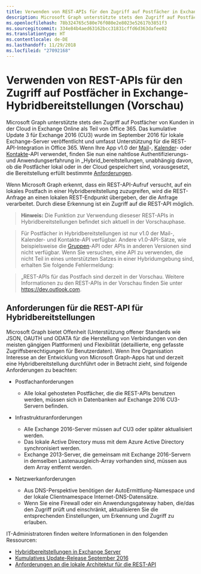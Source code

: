```yaml
---
title: Verwenden von REST-APIs für den Zugriff auf Postfächer in Exchange-Hybridbereitstellungen (Vorschau)
description: Microsoft Graph unterstützte stets den Zugriff auf Postfächer von Kunden in der Cloud in Exchange Online als Teil von Office 365.
ms.openlocfilehash: 78b324765c580e76f080e2e8023e52617b3851f3
ms.sourcegitcommit: 334e84b4aed63162bcc31831cffd6d363dafee02
ms.translationtype: HT
ms.contentlocale: de-DE
ms.lasthandoff: 11/29/2018
ms.locfileid: "27092168"
---
```

# <a name="use-rest-apis-to-access-mailboxes-in-exchange-hybrid-deployments-preview"></a>Verwenden von REST-APIs für den Zugriff auf Postfächer in Exchange-Hybridbereitstellungen (Vorschau)

Microsoft Graph unterstützte stets den Zugriff auf Postfächer von Kunden in der Cloud in Exchange Online als Teil von Office 365. Das kumulative Update 3 für Exchange 2016 (CU3) wurde im September 2016 für lokale Exchange-Server veröffentlicht und umfasst Unterstützung für die REST-API-Integration in Office 365. Wenn Ihre App v1.0 der [Mail](/graph/api/resources/message?view=graph-rest-1.0)-, [Kalender](/graph/api/resources/calendar?view=graph-rest-1.0)- oder [Kontakte](/graph/api/resources/contact?view=graph-rest-1.0)-API verwendet, finden Sie nun eine nahtlose Authentifizierungs- und Anwendungserfahrung in _Hybrid_bereitstellungen, unabhängig davon, ob die Postfächer lokal oder in der Cloud gespeichert sind, vorausgesetzt, die Bereitstellung erfüllt bestimmte [Anforderungen](#requirements-for-the-rest-api-to-work-in-hybrid-deployments). 


Wenn Microsoft Graph erkennt, dass ein REST-API-Aufruf versucht, auf ein lokales Postfach in einer Hybridbereitstellung zuzugreifen, wird die REST-Anfrage an einen lokalen REST-Endpunkt übergeben, der die Anfrage verarbeitet. Durch diese Erkennung ist ein Zugriff auf die REST-API möglich.

>**Hinweis:** Die Funktion zur Verwendung dieseser REST-APIs in Hybridbereitstellungen befindet sich aktuell in der Vorschauphase.

>Für Postfächer in Hybridbereitstellungen ist nur v1.0 der Mail-, Kalender- und Kontakte-API verfügbar. Andere v1.0-API-Sätze, wie beispielsweise die [Gruppen](/graph/api/resources/group?view=graph-rest-1.0)-API oder APIs in anderen Versionen sind nicht verfügbar. Wenn Sie versuchen, eine API zu verwenden, die nicht Teil in eines unterstützten Satzes in einer Hybridumgebung sind, erhalten Sie folgende Fehlermeldung:

>„REST-APIs für das Postfach sind derzeit in der Vorschau. Weitere Informationen zu den REST-APIs in der Vorschau finden Sie unter https://dev.outlook.com.

## <a name="requirements-for-the-rest-api-to-work-in-hybrid-deployments"></a>Anforderungen für die REST-API für Hybridbereitstellungen

Microsoft Graph bietet Offenheit (Unterstützung offener Standards wie JSON, OAUTH und ODATA für die Herstellung von Verbindungen von den meisten gängigen Plattformen) und Flexibilität (detaillierte, eng gefasste Zugriffsberechtigungen für Benutzerdaten). Wenn Ihre Organisation Interesse an der Entwicklung von Microsoft Graph-Apps hat und derzeit eine Hybridbereitstellung durchführt oder in Betracht zieht, sind folgende Anforderungen zu beachten:

- Postfachanforderungen

  - Alle lokal gehosteten Postfächer, die die REST-APIs benutzen werden, müssen sich in Datenbanken auf Exchange 2016 CU3-Servern befinden. 

- Infrastrukturanforderungen

  - Alle Exchange 2016-Server müssen auf CU3 oder später aktualisiert werden.  
  - Das lokale Active Directory muss mit dem Azure Active Directory synchronisiert werden.
  - Exchange 2013-Server, die gemeinsam mit Exchange 2016-Servern in demselben Lastenausgleich-Array vorhanden sind, müssen aus dem Array entfernt werden.

- Netzwerkanforderungen

  - Aus DNS-Perspektive benötigen der AutoErmittlung-Namespace und der lokale Clientnamespace Internet-DNS-Datensätze. 
  - Wenn Sie eine Firewall oder ein Anwendungsgateway haben, die/das den Zugriff prüft und einschränkt, aktualisieren Sie die entsprechenden Einstellungen, um Erkennung und Zugriff zu erlauben.


IT-Administratoren finden weitere Informationen in den folgenden Ressourcen:

- 
  [Hybridbereitstellungen in Exchange Server](https://technet.microsoft.com/en-us/library/jj200581(v=exchg.150).aspx)
- [Kumulatives Update-Release September 2016](https://blogs.technet.microsoft.com/exchange/2016/09/20/released-september-2016-quarterly-exchange-updates/) 
- [Anforderungen an die lokale Architektur für die REST-API](https://blogs.technet.microsoft.com/exchange/2016/09/26/on-premises-architectural-requirements-for-the-rest-api/)
